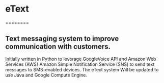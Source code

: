 # eText
========

## Text messaging system to improve communication with customers.
Initially written in Python to leverage GoogleVoice API and Amazon Web Services (AWS) 
Amazon Simple Notification Service (SNS) to send text messages to SMS-enabled devices.
The eText system Will be updated to use Java and Google Compute Engine.
